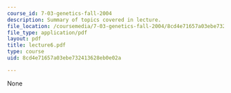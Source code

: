 ```yaml
---
course_id: 7-03-genetics-fall-2004
description: Summary of topics covered in lecture.
file_location: /coursemedia/7-03-genetics-fall-2004/8cd4e71657a03ebe732413628eb0e02a_lecture6.pdf
file_type: application/pdf
layout: pdf
title: lecture6.pdf
type: course
uid: 8cd4e71657a03ebe732413628eb0e02a

---
```

None